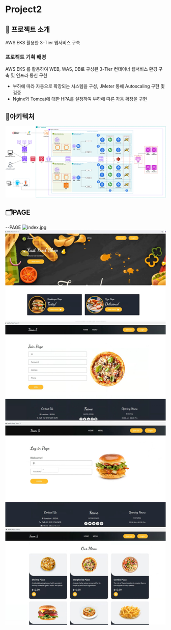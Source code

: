 # Project2

## 📌 프로젝트 소개
AWS EKS 활용한 3-Tier 웹서비스 구축  

### 프로젝트 기획 배경
AWS EKS 를 활용하여 WEB, WAS, DB로 구성된 3-Tier 컨테이너 웹서비스 환경 구축 및 인프라 통신 구현
- 부하에 따라 자동으로 확장되는 시스템을 구성, JMeter 통해 Autoscaling 구현 및 검증
- Nginx와 Tomcat에 대한 HPA를 설정하여 부하에 따른 자동 확장을 구현


## 🧱아키텍처
![architecture.png](images/architecture.png)







## 🗂PAGE
--PAGE
![index.jpg](images/index.jpeg) ![rollingupdate.jpg](images/rollingupdate.jpg)
![signup.jpg](images/signup.jpg) ![login.JPG](images/login.JPG)
![menu.JPG](images/menu.JPG) 


